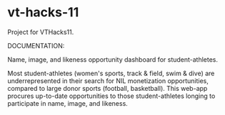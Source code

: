 # vt-hacks-11
Project for VTHacks11.

DOCUMENTATION: 

Name, image, and likeness opportunity dashboard for student-athletes.

Most student-athletes (women's sports, track & field, swim & dive) are underrepresented in their search for NIL monetization opportunities, compared to large donor sports (football, basketball). This web-app procures up-to-date opportunities to those student-athletes longing to participate in name, image, and likeness.
